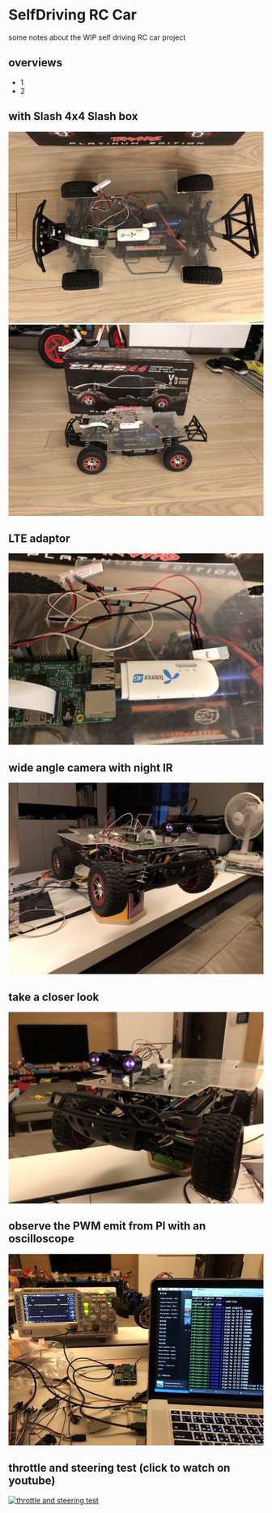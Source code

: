 # SelfDriving RC Car
some notes about the WIP self driving RC car project

## overviews
* 1
* 2


## with Slash 4x4 Slash box
![jpg](./pics/withbox_top.jpg)
![jpg](./pics/withbox_side.jpg)

## LTE adaptor
![jpg](./pics/lteadaptor.jpg)

## wide angle camera with night IR
![jpg](./pics/frontlight.jpg)

## take a closer look
![jpg](./pics/frontview_near.jpg)

## observe the PWM emit from PI with an oscilloscope
![jpg](./pics/oscpwm.jpg)

## throttle and steering test (click to watch on youtube)
[![throttle and steering test](http://img.youtube.com/vi/CEus_YnihXc/0.jpg)](https://www.youtube.com/watch?v=CEus_YnihXc)


